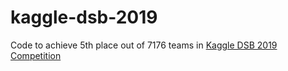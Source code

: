 # kaggle-dsb-2019

Code to achieve 5th place out of 7176 teams in [Kaggle DSB 2019 Competition](https://www.kaggle.com/competitions/home-credit-default-risk)
